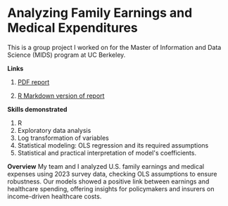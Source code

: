 # Analyzing Family Earnings and Medical Expenditures
This is a group project I worked on for the Master of Information and Data Science (MIDS) program at UC Berkeley.

**Links**
1. [PDF report](https://github.com/jonathanhorx/portfolio/blob/main/OLS%20Regression%20on%20Analyzing%20Family%20Earnings%20and%20Medical%20Expenditures/Analyzing%20Family%20Earning%20and%20Medical%20Expenditures.pdf)

2. [R Markdown version of report](https://github.com/jonathanhorx/portfolio/blob/main/OLS%20Regression%20on%20Analyzing%20Family%20Earnings%20and%20Medical%20Expenditures/Analyzing%20Family%20Earning%20and%20Medical%20Expenditures.Rmd)


**Skills demonstrated**
1. R
2. Exploratory data analysis
3. Log transformation of variables
4. Statistical modeling: OLS regression and its required assumptions 
5. Statistical and practical interpretation of model's coefficients.

**Overview**
My team and I analyzed U.S. family earnings and medical expenses using 2023 survey data, checking OLS assumptions to ensure robustness. Our models showed a positive link between earnings and healthcare spending, offering insights for policymakers and insurers on income-driven healthcare costs.
